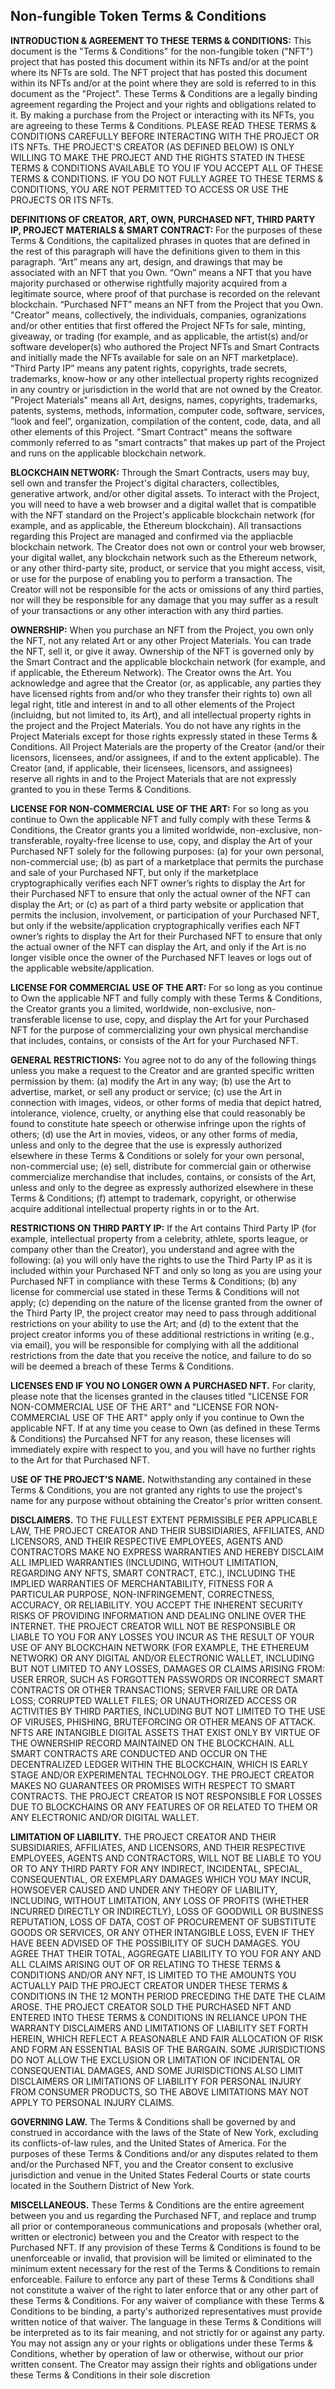 ## **Non-fungible Token Terms & Conditions**

**INTRODUCTION & AGREEMENT TO THESE TERMS & CONDITIONS:** This document is the "Terms & Conditions" for the non-fungible token ("NFT") project that has posted this document within its NFTs and/or at the point where its NFTs are sold. The NFT project that has posted this document within its NFTs and/or at the point where they are sold is referred to in this document as the "Project". These Terms & Conditions are a legally binding agreement regarding the Project and your rights and obligations related to it. By making a purchase from the Project or interacting with its NFTs, you are agreeing to these Terms & Conditions. PLEASE READ THESE TERMS & CONDITIONS CAREFULLY BEFORE INTERACTING WITH THE PROJECT OR ITS NFTs. THE PROJECT'S CREATOR (AS DEFINED BELOW) IS ONLY WILLING TO MAKE THE PROJECT AND THE RIGHTS STATED IN THESE TERMS & CONDITIONS AVAILABLE TO YOU IF YOU ACCEPT ALL OF THESE TERMS & CONDITIONS. IF YOU DO NOT FULLY AGREE TO THESE TERMS & CONDITIONS, YOU ARE NOT PERMITTED TO ACCESS OR USE THE PROJECTS OR ITS NFTs.

**DEFINITIONS OF CREATOR, ART, OWN, PURCHASED NFT, THIRD PARTY IP, PROJECT MATERIALS & SMART CONTRACT:**  For the purposes of these Terms & Conditions, the capitalized phrases in quotes that are defined in the rest of this paragraph will have the definitions given to them in this paragraph. “Art” means any art, design, and drawings that may be associated with an NFT that you Own. “Own” means a NFT that you have majority purchased or otherwise rightfully majority acquired from a legitimate source, where proof of that purchase is recorded on the relevant blockchain. “Purchased NFT” means an NFT from the Project that you Own. "Creator" means, collectively, the individuals, companies, ogranizations and/or other entities that first offered the Project NFTs for sale, minting, giveaway, or trading (for example, and as applicable, the artist(s) and/or software developer(s) who authored the Project NFTs and Smart Contracts and initially made the NFTs available for sale on an NFT marketplace). “Third Party IP” means any patent rights, copyrights, trade secrets, trademarks, know-how or any other intellectual property rights recognized in any country or jurisdiction in the world that are not owned by the Creator. "Project Materials" means all Art, designs, names, copyrights, trademarks, patents, systems, methods, information, computer code, software, services, “look and feel”, organization, compilation of the content, code, data, and all other elements of this Project.  "Smart Contract" means the software commonly referred to as "smart contracts" that makes up part of the Project and runs on the applicable blockchain network.

**BLOCKCHAIN NETWORK:** Through the Smart Contracts, users may buy, sell own and transfer the Project's digital characters, collectibles, generative artwork, and/or other digital assets. To interact with the Project, you will need to have a web browser and a digital wallet that is compatible with the NFT standard on the Project's applicable blockchain network (for example, and as applicable, the Ethereum blockchain). All transactions regarding this Project are managed and confirmed via the appliacble blockchain network. The Creator does not own or control your web browser, your digital wallet, any blockchain network such as the Ethereum network, or any other third-party site, product, or service that you might access, visit, or use for the purpose of enabling you to perform a transaction. The Creator will not be responsible for the acts or omissions of any third parties, nor will they be responsible for any damage that you may suffer as a result of your transactions or any other interaction with any third parties. 

**OWNERSHIP:**  When you purchase an NFT from the Project, you own only the NFT, not any related Art or any other Project Materials. You can trade the NFT, sell it, or give it away. Ownership of the NFT is governed only by the Smart Contract and the applicable blockchain network (for example, and if applicable, the Ethereum Network). The Creator owns the Art. You acknowledge and agree that the Creator (or, as applicable, any parties they have licensed rights from and/or who they transfer their rights to) own all legal right, title and interest in and to all other elements of the Project (incluidng, but not limited to, its Art), and all intellectual property rights in the project and the Project Materials. You do not have any rights in the Project Materials except for those rights expressly stated in these Terms & Conditions. All Project Materials are the property of the Creator (and/or their licensors, licensees, and/or assignees, if and to the extent applicable). The Creator (and, if applicable, their licensees, licensors, and assignees) reserve all rights in and to the Project Materials that are not expressly granted to you in these Terms & Conditions.

**LICENSE FOR NON-COMMERCIAL USE OF THE ART:**  For so long as you continue to Own the applicable NFT and fully comply with these Terms & Conditions, the Creator grants you a limited worldwide, non-exclusive, non-transferable, royalty-free license to use, copy, and display the Art of your Purchased NFT solely for the following purposes: (a) for your own personal, non-commercial use; (b) as part of a marketplace that permits the purchase and sale of your Purchased NFT, but only if the marketplace cryptographically verifies each NFT owner’s rights to display the Art for their Purchased NFT to ensure that only the actual owner of the NFT can display the Art; or (c) as part of a third party website or application that permits the inclusion, involvement, or participation of your Purchased NFT, but only if the website/application cryptographically verifies each NFT owner’s rights to display the Art for their Purchased NFT to ensure that only the actual owner of the NFT can display the Art, and only if the Art is no longer visible once the owner of the Purchased NFT leaves or logs out of the applicable website/application. 

**LICENSE FOR COMMERCIAL USE OF THE ART:**  For so long as you continue to Own the applicable NFT and fully comply with these Terms & Conditions, the Creator grants you a limited, worldwide, non-exclusive, non-transferable license to use, copy, and display the Art for your Purchased NFT for the purpose of commercializing your own physical merchandise that includes, contains, or consists of the Art for your Purchased NFT.

**GENERAL RESTRICTIONS:**  You agree not to do any of the following things unless you make a request to the Creator and are granted specific written permission by them:  (a) modify the Art in any way; (b) use the Art to advertise, market, or sell any product or service; (c) use the Art in connection with images, videos, or other forms of media that depict hatred, intolerance, violence, cruelty, or anything else that could reasonably be found to constitute hate speech or otherwise infringe upon the rights of others; (d) use the Art in movies, videos, or any other forms of media, unless and only to the degree that the use is expressly authorized elsewhere in these Terms & Conditions or solely for your own personal, non-commercial use; (e) sell, distribute for commercial gain or otherwise commercialize merchandise that includes, contains, or consists of the Art, unless and only to the degree as expressly authorized elsewhere in these Terms & Conditions; (f) attempt to trademark, copyright, or otherwise acquire additional intellectual property rights in or to the Art. 

**RESTRICTIONS ON THIRD PARTY IP:**  If the Art contains Third Party IP (for example, intellectual property from a celebrity, athlete, sports league, or company other than the Creator), you understand and agree with the following: (a) you will only have the rights to use the Third Party IP as it is included within your Purchased NFT and only so long as you are using your Purchased NFT in compliance with these Terms & Conditions; (b) any license for commercial use stated in these Terms & Conditions will not apply; (c) depending on the nature of the license granted from the owner of the Third Party IP, the project creator may need to pass through additional restrictions on your ability to use the Art; and (d) to the extent that the project creator informs you of these additional restrictions in writing (e.g., via email), you will be responsible for complying with all the additional restrictions from the date that you receive the notice, and failure to do so will be deemed a breach of these Terms & Conditions. 

**LICENSES END IF YOU NO LONGER OWN A PURCHASED NFT.** For clarity, please note that the licenses granted in the clauses titled "LICENSE FOR NON-COMMERCIAL USE OF THE ART" and "LICENSE FOR NON-COMMERCIAL USE OF THE ART" apply only if you continue to Own the applicable NFT. If at any time you cease to Own (as defined in these Terms & Conditions) the Purcahsed NFT for any reason, these licenses will immediately expire with respect to you, and you will have no further rights to the Art for that Purchased NFT.

U**SE OF THE PROJECT'S NAME.** Notwithstanding any contained in these Terms & Conditions, you are not granted any rights to use the project's name for any purpose without obtaining the Creator's prior written consent. 

**DISCLAIMERS.** TO THE FULLEST EXTENT PERMISSIBLE PER APPLICABLE LAW, THE PROJECT CREATOR AND THEIR SUBSIDIARIES, AFFILIATES, AND LICENSORS, AND THEIR RESPECTIVE EMPLOYEES, AGENTS AND CONTRACTORS MAKE NO EXPRESS WARRANTIES AND HEREBY DISCLAIM ALL IMPLIED WARRANTIES (INCLUDING, WITHOUT LIMITATION, REGARDING ANY NFTS, SMART CONTRACT, ETC.), INCLUDING THE IMPLIED WARRANTIES OF MERCHANTABILITY, FITNESS FOR A PARTICULAR PURPOSE, NON-INFRINGEMENT, CORRECTNESS, ACCURACY, OR RELIABILITY. YOU ACCEPT THE INHERENT SECURITY RISKS OF PROVIDING INFORMATION AND DEALING ONLINE OVER THE INTERNET.  THE PROJECT CREATOR WILL NOT BE RESPONSIBLE OR LIABLE TO YOU FOR ANY LOSSES YOU INCUR AS THE RESULT OF YOUR USE OF ANY BLOCKCHAIN NETWORK (FOR EXAMPLE, THE ETHEREUM NETWORK) OR ANY DIGITAL AND/OR ELECTRONIC WALLET, INCLUDING BUT NOT LIMITED TO ANY LOSSES, DAMAGES OR CLAIMS ARISING FROM: USER ERROR, SUCH AS FORGOTTEN PASSWORDS OR INCORRECT  SMART CONTRACTS OR OTHER TRANSACTIONS; SERVER FAILURE OR DATA LOSS; CORRUPTED WALLET FILES; OR UNAUTHORIZED ACCESS OR ACTIVITIES BY THIRD PARTIES, INCLUDING BUT NOT LIMITED TO THE USE OF VIRUSES, PHISHING, BRUTEFORCING OR OTHER MEANS OF ATTACK.  NFTS ARE INTANGIBLE DIGITAL ASSETS THAT EXIST ONLY BY VIRTUE OF THE OWNERSHIP RECORD MAINTAINED ON THE BLOCKCHAIN. ALL SMART CONTRACTS ARE CONDUCTED AND OCCUR ON THE DECENTRALIZED LEDGER WITHIN THE BLOCKCHAIN, WHICH IS EARLY STAGE AND/OR EXPERIMENTAL TECHNOLOGY. THE PROJECT CREATOR MAKES NO GUARANTEES OR PROMISES WITH RESPECT TO SMART CONTRACTS. THE PROJECT CREATOR IS NOT RESPONSIBLE FOR LOSSES DUE TO BLOCKCHAINS OR ANY FEATURES OF OR RELATED TO THEM OR ANY ELECTRONIC AND/OR DIGITAL WALLET.

**LIMITATION OF LIABILITY.** THE PROJECT CREATOR AND THEIR SUBSIDIARIES, AFFILIATES, AND LICENSORS, AND THEIR RESPECTIVE EMPLOYEES, AGENTS AND CONTRACTORS, WILL NOT BE LIABLE TO YOU OR TO ANY THIRD PARTY FOR ANY INDIRECT, INCIDENTAL, SPECIAL, CONSEQUENTIAL, OR EXEMPLARY DAMAGES WHICH YOU MAY INCUR, HOWSOEVER CAUSED AND UNDER ANY THEORY OF LIABILITY, INCLUDING, WITHOUT LIMITATION, ANY LOSS OF PROFITS (WHETHER INCURRED DIRECTLY OR INDIRECTLY), LOSS OF GOODWILL OR BUSINESS REPUTATION, LOSS OF DATA, COST OF PROCUREMENT OF SUBSTITUTE GOODS OR SERVICES, OR ANY OTHER INTANGIBLE LOSS, EVEN IF THEY HAVE BEEN ADVISED OF THE POSSIBILITY OF SUCH DAMAGES. YOU AGREE THAT THEIR TOTAL, AGGREGATE LIABILITY TO YOU FOR ANY AND ALL CLAIMS ARISING OUT OF OR RELATING TO THESE TERMS & CONDITIONS AND/OR ANY NFT, IS LIMITED TO THE AMOUNTS YOU ACTUALLY PAID THE PROJECT CREATOR UNDER THESE TERMS & CONDITIONS IN THE 12 MONTH PERIOD PRECEDING THE DATE THE CLAIM AROSE. THE PROJECT CREATOR SOLD THE PURCHASED NFT AND ENTERED INTO THESE TERMS & CONDITIONS IN RELIANCE UPON THE WARRANTY DISCLAIMERS AND LIMITATIONS OF LIABILITY SET FORTH HEREIN, WHICH REFLECT A REASONABLE AND FAIR ALLOCATION OF RISK AND FORM AN ESSENTIAL BASIS OF THE BARGAIN. SOME JURISDICTIONS DO NOT ALLOW THE EXCLUSION OR LIMITATION OF INCIDENTAL OR CONSEQUENTIAL DAMAGES, AND SOME JURISDICTIONS ALSO LIMIT DISCLAIMERS OR LIMITATIONS OF LIABILITY FOR PERSONAL INJURY FROM CONSUMER PRODUCTS, SO THE ABOVE LIMITATIONS MAY NOT APPLY TO PERSONAL INJURY CLAIMS.
 
**GOVERNING LAW.**  The Terms & Conditions shall be governed by and construed in accordance with the laws of the State of New York, excluding its conflicts-of-law rules, and the United States of America. For the purposes of these Terms & Conditions and/or any disputes related to them and/or the Purchased NFT, you and the Creator consent to exclusive jurisdiction and venue in the United States Federal Courts or state courts located in the Southern District of New York.

**MISCELLANEOUS.** These Terms & Conditions are the entire agreement between you and us regarding the Purchased NFT, and replace and trump all prior or contemporaneous communications and proposals (whether oral, written or electronic) between you and the Creator with respect to the Purchased NFT. If any provision of these Terms & Conditions is found to be unenforceable or invalid, that provision will be limited or eliminated to the minimum extent necessary for the rest of the Terms & Conditions to remain enforceable. Failure to enforce any part of these Terms & Conditions shall not constitute a waiver of the right to later enforce that or any other part of these Terms & Conditions. For any waiver of compliance with these Terms & Conditions to be binding, a party's authorized representatives must provide written notice of that waiver. The language in these Terms & Conditions will be interpreted as to its fair meaning, and not strictly for or against any party. You may not assign any or your rights or obligations under these Terms & Conditions, whether by operation of law or otherwise, without our prior written consent. The Creator may assign their rights and obligations under these Terms & Conditions in their sole discretion
